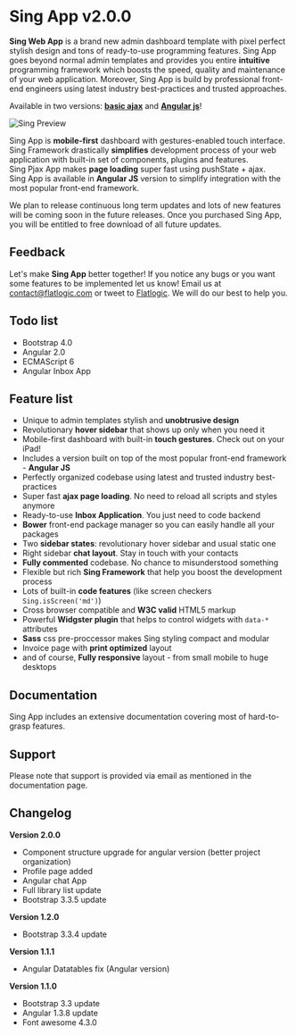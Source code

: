 Sing App v2.0.0
=========

**Sing Web App** is a brand new admin dashboard template with pixel perfect stylish design and tons of ready-to-use programming
features. Sing App goes beyond normal admin templates and provides you entire **intuitive** programming framework which boosts
the speed, quality and maintenance of your web application. Moreover, Sing App is build by professional front-end engineers
using latest industry best-practices and trusted approaches.

Available in two versions: [**basic ajax**](http://demo.flatlogic.com/sing-wrapbootstrap-2/ajax/) and [**Angular js**](http://demo.flatlogic.com/sing-wrapbootstrap-2/angular/)!

![Sing Preview](http://demo.flatlogic.com/sing-wrapbootstrap/ajax/img/sing-preview.png)

Sing App is **mobile-first** dashboard with gestures-enabled touch interface.  
Sing Framework drastically **simplifies** development process of your web application with built-in set of components, plugins and features.  
Sing Pjax App makes **page loading** super fast using pushState + ajax.  
Sing App is available in **Angular JS** version to simplify integration with the most popular front-end framework.

We plan to release continuous long term updates and lots of new features will be coming soon in the future releases. Once you purchased Sing App, you will be entitled to free download of all future updates.

Feedback
-
Let's make **Sing App** better together! If you notice any bugs or you want some features to be implemented let us know!
Email us at [contact@flatlogic.com](mailto:contact@flatlogic.com) or tweet to [Flatlogic](https://twitter.com/flatlogicinc). We will do our best to help you.


Todo list
-

  - Bootstrap 4.0
  - Angular 2.0
  - ECMAScript 6
  - Angular Inbox App

Feature list
-

  - Unique to admin templates stylish and **unobtrusive design**
  - Revolutionary **hover sidebar** that shows up only when you need it
  - Mobile-first dashboard with built-in **touch gestures**. Check out on your iPad!
  - Includes a version built on top of the most popular front-end framework - **Angular JS**
  - Perfectly organized codebase using latest and trusted industry best-practices
  - Super fast **ajax page loading**. No need to reload all scripts and styles anymore
  - Ready-to-use **Inbox Application**. You just need to code backend
  - **Bower** front-end package manager so you can easily handle all your packages
  - Two **sidebar states**: revolutionary hover sidebar and usual static one
  - Right sidebar **chat layout**. Stay in touch with your contacts
  - **Fully commented** codebase. No chance to misunderstood something
  - Flexible but rich **Sing Framework** that help you boost the development process
  - Lots of built-in **code features** (like screen checkers `` Sing.isScreen('md') ``)
  - Cross browser compatible and **W3C valid** HTML5 markup
  - Powerful **Widgster plugin** that helps to control widgets with `` data-* `` attributes
  - **Sass** css pre-proccessor makes Sing styling compact and modular
  - Invoice page with **print optimized** layout
  - and of course, **Fully responsive** layout - from small mobile to huge desktops

Documentation
-

Sing App includes an extensive documentation covering most of hard-to-grasp features.

Support
-

Please note that support is provided via email as mentioned in the documentation page.

Changelog
-

**Version 2.0.0**

  - Component structure upgrade for angular version (better project organization)
  - Profile page added
  - Angular chat App
  - Full library list update
  - Bootstrap 3.3.5 update

**Version 1.2.0**

  - Bootstrap 3.3.4 update

**Version 1.1.1**

  - Angular Datatables fix (Angular version)

**Version 1.1.0**

  - Bootstrap 3.3 update
  - Angular 1.3.8 update
  - Font awesome 4.3.0
